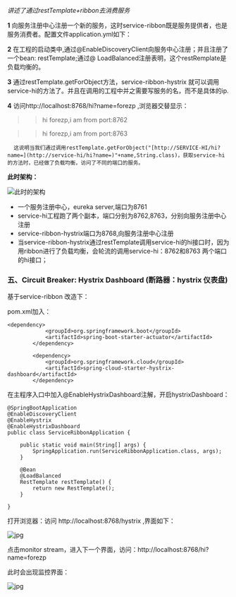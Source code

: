 _讲述了通过restTemplate+ribbon去消费服务_


**1** 向服务注册中心注册一个新的服务，这时service-ribbon既是服务提供者，也是服务消费者。配置文件application.yml如下：

**2** 在工程的启动类中,通过@EnableDiscoveryClient向服务中心注册；并且注册了一个bean: restTemplate;通过@ LoadBalanced注册表明，这个restRemplate是负载均衡的。


**3** 通过restTemplate.getForObject方法，service-ribbon-hystrix 就可以调用service-hi的方法了。并且在调用的工程中并之需要写服务的名，而不是具体的ip.

**4** 访问http://localhost:8768/hi?name=forezp ,浏览器交替显示：

 > > hi forezp,i am from port:8762

 > > hi forezp,i am from port:8763

      这说明当我们通过调用restTemplate.getForObject("[http://SERVICE-HI/hi?name=](http://service-hi/hi?name=)"+name,String.class)，获取service-hi的方法时，已经做了负载均衡，访问了不同的端口的服务。



**此时架构：**


![此时的架构](file:///F:\spring-cloud-7simple\简单的spring-cloud\spring-cloud-ribbon\src\main\resources\static\2279594-9f10b702188a129d.png)

* 一个服务注册中心，eureka server,端口为8761
* service-hi工程跑了两个副本，端口分别为8762,8763，分别向服务注册中心注册
* service-ribbon-hystrix端口为8768,向服务注册中心注册
* 当service-ribbon-hystrix通过restTemplate调用service-hi的hi接口时，因为用ribbon进行了负载均衡，会轮流的调用service-hi：8762和8763 两个端口的hi接口；

### 五、Circuit Breaker: Hystrix Dashboard (断路器：hystrix 仪表盘)

基于service-ribbon 改造下：

pom.xml加入：

```hljs xml has-numbering
<dependency>
            <groupId>org.springframework.boot</groupId>
            <artifactId>spring-boot-starter-actuator</artifactId>
        </dependency>

        <dependency>
            <groupId>org.springframework.cloud</groupId>
            <artifactId>spring-cloud-starter-hystrix-dashboard</artifactId>
        </dependency>
```

在主程序入口中加入@EnableHystrixDashboard注解，开启hystrixDashboard：

```hljs java has-numbering
@SpringBootApplication
@EnableDiscoveryClient
@EnableHystrix
@EnableHystrixDashboard
public class ServiceRibbonApplication {

    public static void main(String[] args) {
        SpringApplication.run(ServiceRibbonApplication.class, args);
    }

    @Bean
    @LoadBalanced
    RestTemplate restTemplate() {
        return new RestTemplate();
    }

}
```

打开浏览器：访问 http://localhost:8768/hystrix ,界面如下：

![jpg](file:///F:\spring-cloud-7simple\简单的spring-cloud\spring-cloud-ribbon-hystrix\src\main\resources\static\2279594-64f5fa9d0d96ee21.png)

点击monitor
stream，进入下一个界面，访问：http://localhost:8768/hi?name=forezp

此时会出现监控界面：

![jpg](file:///F:\spring-cloud-7simple\简单的spring-cloud\spring-cloud-ribbon-hystrix\src\main\resources\static\2279594-755cd7ce5c066649.png)